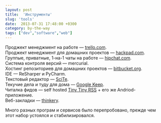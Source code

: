 ```yaml
---
layout: post
title:  'Инструменты'
slug: 'tools'
date:  2013-07-31 17:48:00 +0300
category: by-the-way
tags: ["dev","software","web"]
---
```


Проджект менеджмент на работе — [trello.com](https://trello.com/).  
Проджект менеджмент для домашних проектов — [hackpad.com](https://hackpad.com/).  
Группые, приватные, 1-на-1 чаты на работе — [hipchat.com](https://www.hipchat.com/).  
Система контроля версий — mercurial.  
Хостинг репозиториев для домашних проектов — [bitbucket.org](https://bitbucket.org/).  
IDE  — ReSharper и PyCharm.  
Текстовый редактор — [SciTe](http://www.scintilla.org/SciTE.html).  
Текучие дела и туду для дома — [Google Keep](https://drive.google.com/keep/).  
Читалка фидов — self hosted [Tiny Tiny RSS](http://tt-rss.org/) + его же Andriod-приложение.  
Веб-закладки — [thinkery](https://thinkery.me/).

Много разных програм и сервисов было перепробовано, прежде чем этот набор устоялся и стабилизировался.

